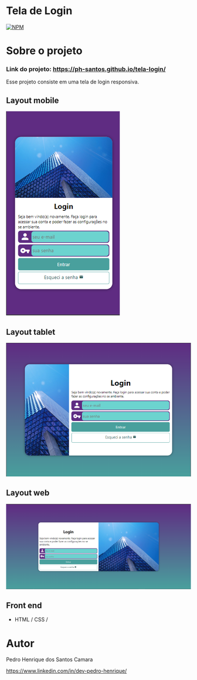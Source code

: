 # Tela de Login
[![NPM](https://img.shields.io/npm/l/react)](https://github.com/ph-santos/exemplo-readme/blob/main/LICENCE) 

# Sobre o projeto

### Link do projeto: https://ph-santos.github.io/tela-login/

Esse projeto consiste em uma tela de login responsiva.

## Layout mobile
![Mobile 1](https://github.com/ph-santos/tela-login/blob/main/assets/images/celular.png)

## Layout tablet
![Tablet 1](https://github.com/ph-santos/tela-login/blob/main/assets/images/tablet.png)

## Layout web
![Web 1](https://github.com/ph-santos/tela-login/blob/main/assets/images/telas-grandes.png)

## Front end
- HTML / CSS / 


# Autor

Pedro Henrique dos Santos Camara

https://www.linkedin.com/in/dev-pedro-henrique/

